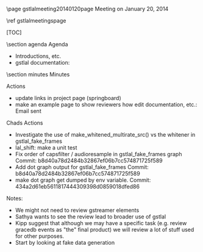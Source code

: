 \page gstlalmeeting20140120page Meeting on January 20, 2014

\ref gstlalmeetingspage

[TOC]

\section agenda Agenda

- Introductions, etc.  
- gstlal documentation:

\section minutes Minutes

Actions
- update links in project page (springboard)
- make an example page to show reviewers how edit documentation, etc.: Email sent

Chads Actions
- Investigate the use of make_whitened_multirate_src() vs the whitener in gstlal_fake_frames
- lal_shift: make a unit test
- Fix order of capsfilter / audioresample in gstlal_fake_frames graph Commit: b8d40a78d2484b32867ef06b7cc574871725f589
- Add dot graph output for gstlal_fake_frames Commit: b8d40a78d2484b32867ef06b7cc574871725f589
- make dot graph get dumped by env variable. Commit: 434a2d61eb5611817444309398d0859018dfed86

Notes:

- We might not need to review gstreamer elements
- Sathya wants to see the review lead to broader use of gstlal
- Kipp suggest that although we may have a specific task (e.g. review gracedb events as "the" final product) we will review a lot of stuff used for other purposes.
- Start by looking at fake data generation

